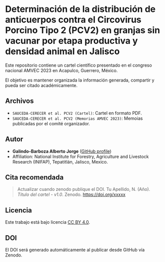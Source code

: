 # Determinación de la distribución de anticuerpos contra el Circovirus Porcino Tipo 2 (PCV2) en granjas sin vacunar por etapa productiva y densidad animal en Jalisco

Este repositorio contiene un cartel científico presentado en el congreso nacional AMVEC 2023 en Acapulco, Guerrero, México. 

El objetivo es mantener organizada la información generada, compartir y pueda ser citado académicamente.

## Archivos

- `SAUCEDA-CERECER et al. PCV2 (Cartel)`: Cartel en formato PDF.
- `SAUCEDA-CERECER et al. PCV2 (Memorias AMVEC 2023)`: Memoias publicadas por el comité organizador.


## Autor

- **Galindo-Barboza Alberto Jorge** ([GitHub profile](https://github.com/aljogaba))
- Affiliation: National Institute for Forestry, Agriculture and Livestock Research (INIFAP), Tepatitlán, Jalisco, Mexico.

## Cita recomendada

> Actualizar cuando zenodo publique el DOI. Tu Apellido, N. (Año). *Título del cartel - v1.0*. Zenodo. https://doi.org/xxxxx

## Licencia

Este trabajo está bajo licencia [CC BY 4.0](https://creativecommons.org/licenses/by/4.0/).

## DOI

El DOI será generado automáticamente al publicar desde GitHub vía Zenodo.
